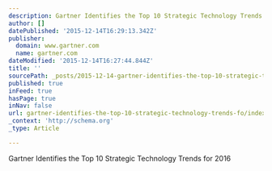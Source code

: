 ```yaml
---
description: Gartner Identifies the Top 10 Strategic Technology Trends for 2016
author: []
datePublished: '2015-12-14T16:29:13.342Z'
publisher:
  domain: www.gartner.com
  name: gartner.com
dateModified: '2015-12-14T16:27:44.844Z'
title: ''
sourcePath: _posts/2015-12-14-gartner-identifies-the-top-10-strategic-technology-trends-fo.md
published: true
inFeed: true
hasPage: true
inNav: false
url: gartner-identifies-the-top-10-strategic-technology-trends-fo/index.html
_context: 'http://schema.org'
_type: Article

---
```

Gartner Identifies the Top 10 Strategic Technology Trends for 2016
